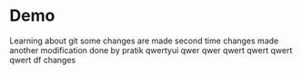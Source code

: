 # Demo
Learning about git
some changes are made
second time changes made
another modification done by pratik
qwertyui
qwer
qwer
qwert
qwert
qwert
qwert
df
changes
